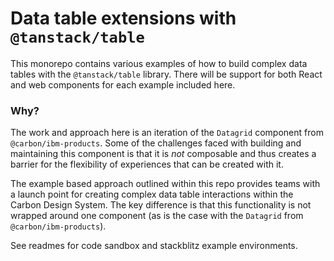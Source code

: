 # Data table extensions with `@tanstack/table`

This monorepo contains various examples of how to build complex data tables with the `@tanstack/table` library. There will be support for both React and web components for each example included here.

### Why?

The work and approach here is an iteration of the `Datagrid` component from `@carbon/ibm-products`. Some of the challenges faced with building and maintaining this component is that it is _not_ composable and thus creates a barrier for the flexibility of experiences that can be created with it.

The example based approach outlined within this repo provides teams with a launch point for creating complex data table interactions within the Carbon Design System. The key difference is that this functionality is not wrapped around one component (as is the case with the `Datagrid` from `@carbon/ibm-products`).

See readmes for code sandbox and stackblitz example environments.